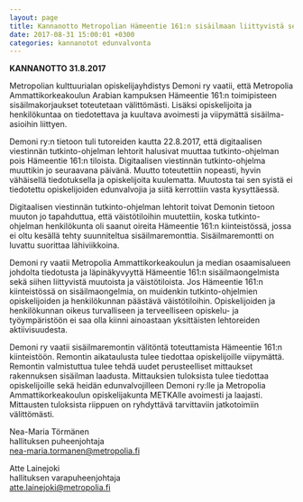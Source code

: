 ```yaml
---
layout: page
title: Kannanotto Metropolian Hämeentie 161:n sisäilmaan liittyvistä selvityksistä
date: 2017-08-31 15:00:01 +0300
categories: kannanotot edunvalvonta
---
```


**KANNANOTTO 31.8.2017**

Metropolian kulttuurialan opiskelijayhdistys Demoni ry vaatii, että Metropolia Ammattikorkeakoulun Arabian kampuksen Hämeentie 161:n toimipisteen sisäilmakorjaukset toteutetaan välittömästi. Lisäksi opiskelijoita ja henkilökuntaa on tiedotettava ja kuultava avoimesti ja viipymättä sisäilma-asioihin liittyen.

Demoni ry:n tietoon tuli tutoreiden kautta 22.8.2017, että digitaalisen viestinnän tutkinto-ohjelman lehtorit halusivat muuttaa tutkinto-ohjelman pois Hämeentie 161:n tiloista. Digitaalisen viestinnän tutkinto-ohjelma muuttikin jo seuraavana päivänä. Muutto toteutettiin nopeasti, hyvin vähäisellä tiedotuksella ja opiskelijoita kuulematta. Muutosta tai sen syistä ei tiedotettu opiskelijoiden edunvalvojia ja siitä kerrottiin vasta kysyttäessä.

Digitaalisen viestinnän tutkinto-ohjelman lehtorit toivat Demonin tietoon muuton jo tapahduttua, että väistötiloihin muutettiin, koska tutkinto-ohjelman henkilökunta oli saanut oireita Hämeentie 161:n kiinteistössä, jossa ei oltu kesällä tehty suunniteltua sisäilmaremonttia. Sisäilmaremontti on luvattu suorittaa lähiviikkoina.

Demoni ry vaatii Metropolia Ammattikorkeakoulun ja median osaamisalueen johdolta tiedotusta ja läpinäkyvyyttä Hämeentie 161:n sisäilmaongelmista sekä siihen liittyvistä muutoista ja väistötiloista. Jos Hämeentie 161:n kiinteistössä on sisäilmaongelmia, on muidenkin tutkinto-ohjelmien opiskelijoiden ja henkilökunnan päästävä väistötiloihin. Opiskelijoiden ja henkilökunnan oikeus turvalliseen ja terveelliseen opiskelu- ja työympäristöön ei saa olla kiinni ainoastaan yksittäisten lehtoreiden aktiivisuudesta.

Demoni ry vaatii sisäilmaremontin välitöntä toteuttamista Hämeentie 161:n kiinteistöön. Remontin aikataulusta tulee tiedottaa opiskelijoille viipymättä. Remontin valmistuttua tulee tehdä uudet perusteelliset mittaukset rakennuksen sisäilman laadusta. Mittauksien tuloksista tulee tiedottaa opiskelijoille sekä heidän edunvalvojilleen Demoni ry:lle ja Metropolia Ammattikorkeakoulun opiskelijakunta METKAlle avoimesti ja laajasti. Mittausten tuloksista riippuen on ryhdyttävä tarvittaviin jatkotoimiin välittömästi.


Nea-Maria Törmänen<br>
hallituksen puheenjohtaja<br>
[nea-maria.tormanen@metropolia.fi](mailto:nea-maria.tormanen@metropolia.fi)

Atte Lainejoki<br>
hallituksen varapuheenjohtaja<br>
[atte.lainejoki@metropolia.fi](mailto:atte.lainejoki@metropolia.fi)

